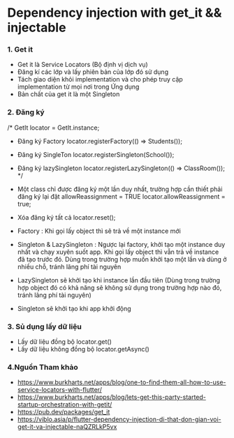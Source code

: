 # Dependency injection with get_it && injectable


### 1. Get it

- Get it là Service Locators (Bộ định vị dịch vụ) 
- Đăng kí các lớp và lấy phiên bản của lớp đó sử dụng
- Tách giao diện khỏi implementation và cho phép truy cập implementation từ mọi nơi trong Ứng dụng
- Bản chất của get it là một Singleton

### 2. Đăng ký

/*
GetIt locator = GetIt.instance;
- Đăng ký Factory
locator.registerFactory<Students>(() => Students());
- Đăng ký SingleTon
locator.registerSingleton<School>(School());
- Đăng ký lazySingleton
locator.registerLazySingleton<ClassRoom>(() => ClassRoom());
*/

- Một class chỉ được đăng ký một lần duy nhất, trường hợp cần thiết phải đăng ký lại đặt allowReassignment = TRUE
locator.allowReassignment = true;

- Xóa đăng ký tất cả
locator.reset();

- Factory : Khi gọi lấy object thì sẽ trả về một instance mới

- Singleton & LazySingleton : Ngược lại factory, khởi tạo một instance duy nhất và chạy xuyên suốt app. Khi gọi lấy object thì vẫn trả về instance đã tạo trước đó. Dùng trong trường hợp  muốn khởi tạo một lần và dùng ở nhiều chỗ, tránh lãng phí tài nguyên

- LazySingleton sẽ khởi tạo khi instance lần đầu tiên (Dùng trong trường hợp object đó có khả năng sẽ không sử dụng trong trường hợp nào đó, tránh lãng phí tài nguyên)

- Singleton sẽ khởi tạo khi app khởi động

### 3. Sủ dụng lấy dữ liệu

- Lấy dữ liệu đồng bộ 
locator.get<T>()  
- Lấy dữ liệu không đồng bộ
locator.getAsync<T>() 


### 4.Nguồn Tham khảo
- https://www.burkharts.net/apps/blog/one-to-find-them-all-how-to-use-service-locators-with-flutter/
- https://www.burkharts.net/apps/blog/lets-get-this-party-started-startup-orchestration-with-getit/
- https://pub.dev/packages/get_it
- https://viblo.asia/p/flutter-dependency-injection-di-that-don-gian-voi-get-it-va-injectable-naQZRLkP5vx














